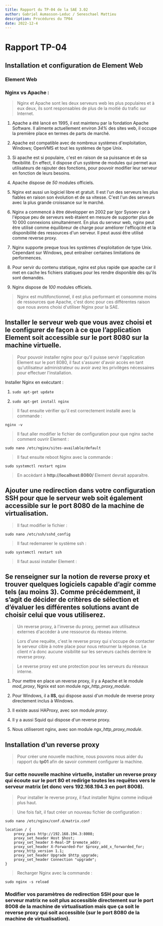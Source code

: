 ```yaml
---
title: Rapport du TP-04 de la SAE 3.02
author: Gabriel Aumasson-Leduc / Seneschael Mattieu
description: Procédures du TP04
date: 2022-12-4
---
```


# Rapport TP-04

## Installation et configuration de Element Web

### Element Web

### Nginx vs Apache :

>Nginx et Apache sont les deux serveurs web les plus populaires et à eux deux, ils sont responsables de plus de la moitié du trafic sur Internet.

1. Apache a été lancé en 1995, il est maintenu par la fondation Apache Software. Il alimente actuellement environ *34%* des sites web, il occupe la première place en termes de parts de marché.

2. Apache est compatible avec de nombreux systèmes d'exploitation, Windows; OpenVMS et tout les systèmes de type Unix.

3. Si apache est si populaire, c'est en raison de sa puissance et de sa flexibilité. En effect, il dispose d'un système de modules qui permet aux utilisateurs de rajouter des fonctions, pour pouvoir modifier leur serveur en fonction de leurs besoins.

4. Apache dispose de *50* modules officiels.

5. Nginx est aussi un logiciel libre et gratuit. Il est l'un des serveurs les plus fiables en raison son évolution et de sa vitesse. C'est l'un des serveurs avec la plus grande croissance sur le marché.

6. Nginx a commencé à être développer en 2002 par Igor Sysoev car à l'époque peu de serveurs web étaient en mesure de supporter plus de 10 000 connexions simultanément.
En plus du serveur web, nginx peut être utilisé comme équilibreur de charge pour améliorer l'efficqcité et la disponibilité des ressources d'un serveur. Il peut aussi être utilisé comme reverse proxy.

7. Nginx supporte preque tous les systèmes d'exploitation de type Unix. Cependant sur Windows, peut entraîner certaines limitations de performences.

8. Pour servir du contenu statique, nginx est plus rapide que apache car il met en cache les fichiers statiques pour les rendre disponible dès qu'ils sont demandés.

9. Nginx dispose de *100* modules officiels.

>Nginx est multifonctionnel, il est plus performant et consomme moins de ressources que Apache, c'est donc pour ces différentes raison que nous avons choisi d'utiliser Nginx pour la SAE.

## Installer le serveur web que vous avez choisi et le configurer de façon à ce que l’application Element soit accessible sur le port 8080 sur la machine virtuelle.

>Pour pouvoir installer nginx pour qu'il puisse servir l'application Element sur le port 8080, il faut s'assurer d'avoir accès en tant qu'utilisateur administrateur ou avoir avez les privilèges nécessaires pour effectuer l'installation.

Installer Nginx en exécutant : 

1. `sudo apt-get update`

2. `sudo apt-get install nginx`

>Il faut ensuite vérifier qu'il est correctement installé avec la commande :

`nginx -v`

>Il faut aller modifier le fichier de configuration pour que nginx sache comment ouvrir Element : 

`sudo nano /etc/nginx/sites-available/default`

>Il faut ensuite reboot Nginx avec la commande :

`sudo systemctl restart nginx`

>En accèdant à **http://localhost:8080/** Element devrait apparaître.

## Ajouter une redirection dans votre configuration SSH pour que le serveur web soit également accessible sur le port 8080 de la machine de virtualisation.

>Il faut modifier le fichier : 

`sudo nano /etc/ssh/sshd_config`


>Il faut redemareer le système ssh :

`sudo systemctl restart ssh`

>Il faut aussi installer Element : 




##  Se renseigner sur la notion de reverse proxy et trouver quelques logiciels capable d’agir comme tels (au moins 3). Comme précédemment, il s’agit de décider de critères de sélection et d’évaluer les différentes solutions avant de choisir celui que vous utiliserez.

>Un reverse proxy, à l'inverse du proxy, permet aux utilisateux externes d'accèder à une ressource du réseau interne.

>Lors d'une requête, c'est le reverse proxy qui s'occupe de contacter le serveur cible à notre place pour nous retourner la réponse. Le client n'a donc aucune visibilité sur les serveurs cachés derrière le reverse proxy.

>Le reverse proxy est une protection pour les serveurs du réseaux interne.

1. Pour mettre en place un reverse proxy, il y a Apache et le module *mod_proxy*, Ngnix est son module *ngx_http_proxy_module*.

2. Pour Windows, il a **IIS**, qui dispose aussi d'un module de reverse proxy directement inclus à Windows.

3. Il existe aussi HAProxy, avec son module *proxy*.

4. Il y a aussi Squid qui dispose d'un reverse proxy.

5. Nous utiliseront nginx, avec son module *ngx_http_proxy_module*.

## Installation d’un reverse proxy

>Pour créer une nouvelle machine, nous pouvons nous aider du rapport du **tp01** afin de savoir comment configurer la machine.

### Sur cette nouvelle machine virtuelle, installer un reverse proxy qui écoute sur le port 80 et redirige toutes les requêtes vers le serveur matrix (et donc vers 192.168.194.3 en port 8008).

>Pour installer le reverse proxy, il faut installer Nginx comme indiqué plus haut.

>Une fois fait, il faut créer un nouveau fichier de configuration :

`sudo nano /etc/nginx/conf.d/matrix.conf`

```
location / {
    proxy_pass http://192.168.194.3:8008;
    proxy_set_header Host $host;
    proxy_set_header X-Real-IP $remote_addr;
    proxy_set_header X-Forwarded-For $proxy_add_x_forwarded_for;
    proxy_http_version 1.1;
    proxy_set_header Upgrade $http_upgrade;
    proxy_set_header Connection "upgrade";
}
```

>Recharger Nginx avec la commande : 

`sudo nginx -s reload`

### Modifier vos paramètres de redirection SSH pour que le serveur matrix ne soit plus accessible directement sur le port 8008 de la machine de virtualisation mais que ça soit le reverse proxy qui soit accessible (sur le port 8080 de la machine de virtualisation).

